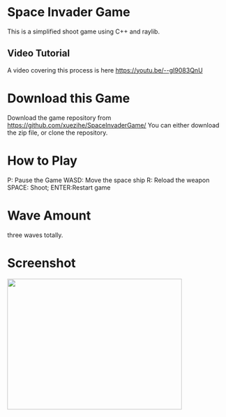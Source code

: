 # Space Invader Game
This is a simplified shoot game using C++ and raylib.

## Video Tutorial
A video covering this process is here
https://youtu.be/--gI9083QnU

# Download this Game
Download the game  repository from 
https://github.com/xuezihe/SpaceInvaderGame/
You can either download the zip file, or clone the repository.

# How to Play
P: Pause the Game
WASD: Move the space ship
R: Reload the weapon
SPACE: Shoot;
ENTER:Restart game


# Wave Amount
three waves totally.

# Screenshot
<img src="https://github.com/xuezihe/SpaceInvaderGame/blob/master/resources/game.gif" width="400" height="300" />
